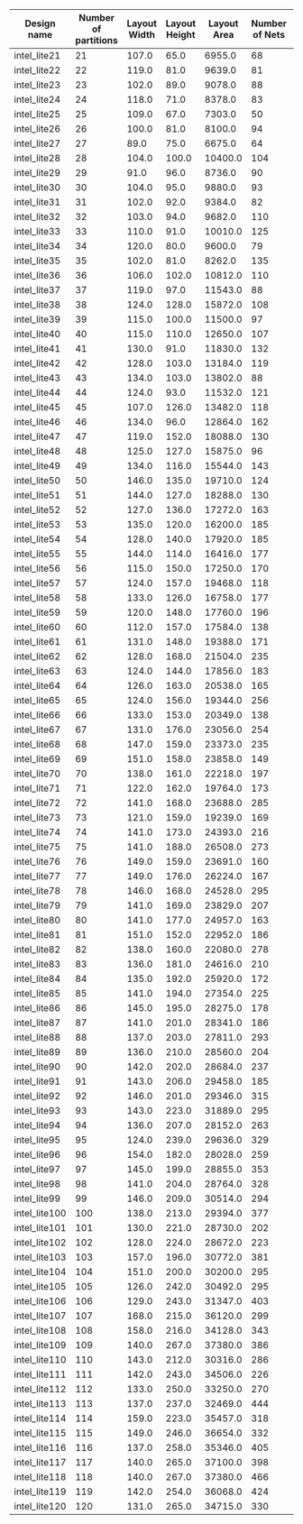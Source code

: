| Design name  | Number of partitions | Layout Width | Layout Height | Layout Area | Number of Nets | Number of Terminals | Number of hard constraints | Inter-partition weighted HPWL | Partition-pin weighted HPWL |
|--------------|----------------------|--------------|---------------|-------------|----------------|----------------------|----------------------------|------------------------------|-----------------------------|
| intel_lite21 | 21                   | 107.0        | 65.0          | 6955.0      | 68             | 129                  | 30.0                       | 3.2578978538513184          | 0.966111421585083          |
| intel_lite22 | 22                   | 119.0        | 81.0          | 9639.0      | 81             | 162                  | 34.0                       | 2.2199885845184326          | 1.9830557107925415         |
| intel_lite23 | 23                   | 102.0        | 89.0          | 9078.0      | 88             | 232                  | 33.0                       | 4.949167251586914           | 2.370476722717285          |
| intel_lite24 | 24                   | 118.0        | 71.0          | 8378.0      | 83             | 37                   | 32.0                       | 2.695002794265747           | 0.011774841696023941       |
| intel_lite25 | 25                   | 109.0        | 67.0          | 7303.0      | 50             | 242                  | 37.0                       | 9.029581069946289           | 1.2504308223724365         |
| intel_lite26 | 26                   | 100.0        | 81.0          | 8100.0      | 94             | 257                  | 32.0                       | 5.5605974197387695          | 2.578977584838867          |
| intel_lite27 | 27                   | 89.0         | 75.0          | 6675.0      | 64             | 179                  | 36.0                       | 9.512923240661621           | 0.2817346453666687         |
| intel_lite28 | 28                   | 104.0        | 100.0         | 10400.0     | 104            | 389                  | 41.0                       | 33.44916534423828           | 0.016369901597499847       |
| intel_lite29 | 29                   | 91.0         | 96.0          | 8736.0      | 90             | 236                  | 37.0                       | 13.486788749694824          | 0.43279725313186646        |
| intel_lite30 | 30                   | 104.0        | 95.0          | 9880.0      | 93             | 239                  | 37.0                       | 17.388856887817383          | 0.4715680778026581         |
| intel_lite31 | 31                   | 102.0        | 92.0          | 9384.0      | 82             | 283                  | 32.0                       | 4.926191806793213           | 4.106260776519775          |
| intel_lite32 | 32                   | 103.0        | 94.0          | 9682.0      | 110            | 109                  | 36.0                       | 8.350373268127441           | 0.01924181543290615        |
| intel_lite33 | 33                   | 110.0        | 91.0          | 10010.0     | 125            | 443                  | 31.0                       | 6.8394598960876465          | 6.183802604675293          |
| intel_lite34 | 34                   | 120.0        | 80.0          | 9600.0      | 79             | 299                  | 38.0                       | 12.196725845336914          | 2.206777811050415          |
| intel_lite35 | 35                   | 102.0        | 81.0          | 8262.0      | 135            | 342                  | 36.0                       | 18.89201545715332           | 0.5715106129646301         |
| intel_lite36 | 36                   | 106.0        | 102.0         | 10812.0     | 110            | 351                  | 40.0                       | 24.28632926940918           | 0.6806433200836182         |
| intel_lite37 | 37                   | 119.0        | 97.0          | 11543.0     | 88             | 331                  | 45.0                       | 25.354969024658203          | 0.473004013299942          |
| intel_lite38 | 38                   | 124.0        | 128.0         | 15872.0     | 108            | 174                  | 41.0                       | 10.091039657592773          | 0.7685238122940063         |
| intel_lite39 | 39                   | 115.0        | 100.0         | 11500.0     | 97             | 178                  | 38.0                       | 8.537909507751465           | 0.8383113145828247         |
| intel_lite40 | 40                   | 115.0        | 110.0         | 12650.0     | 107            | 261                  | 42.0                       | 17.333141326904297          | 0.6387133598327637         |
| intel_lite41 | 41                   | 130.0        | 91.0          | 11830.0     | 132            | 581                  | 43.0                       | 9.08127498626709            | 7.713670253753662          |
| intel_lite42 | 42                   | 128.0        | 103.0         | 13184.0     | 119            | 497                  | 46.0                       | 12.244974136352539          | 6.414416790008545          |
| intel_lite43 | 43                   | 134.0        | 103.0         | 13802.0     | 88             | 308                  | 48.0                       | 23.147329330444336          | 0.9060884714126587         |
| intel_lite44 | 44                   | 124.0        | 93.0          | 11532.0     | 121            | 1347                 | 41.0                       | 86.62579345703125           | 5.690120697021484          |
| intel_lite45 | 45                   | 107.0        | 126.0         | 13482.0     | 118            | 520                  | 37.0                       | 19.69988441467285           | 4.683228015899658          |
| intel_lite46 | 46                   | 134.0        | 96.0          | 12864.0     | 162            | 593                  | 45.0                       | 43.98219299316406           | 1.546525001525879          |
| intel_lite47 | 47                   | 119.0        | 152.0         | 18088.0     | 130            | 329                  | 47.0                       | 25.508041381835938          | 1.242389440536499          |
| intel_lite48 | 48                   | 125.0        | 127.0         | 15875.0     | 96             | 368                  | 51.0                       | 28.044513702392578          | 1.0258471965789795         |
| intel_lite49 | 49                   | 134.0        | 116.0         | 15544.0     | 143            | 645                  | 45.0                       | 12.58874225616455           | 8.47443962097168           |
| intel_lite50 | 50                   | 146.0        | 135.0         | 19710.0     | 124            | 286                  | 48.0                       | 17.819068908691406          | 1.134405493736267          |
| intel_lite51 | 51                   | 144.0        | 127.0         | 18288.0     | 130            | 1017                 | 48.0                       | 59.73664474487305           | 9.410396575927734          |
| intel_lite52 | 52                   | 127.0        | 136.0         | 17272.0     | 163            | 1294                 | 54.0                       | 57.246986389160156          | 13.103388786315918         |
| intel_lite53 | 53                   | 135.0        | 120.0         | 16200.0     | 185            | 356                  | 52.0                       | 35.49569320678711           | 0.09592188149690628        |
| intel_lite54 | 54                   | 128.0        | 140.0         | 17920.0     | 185            | 490                  | 49.0                       | 34.78805160522461           | 1.9652498960494995         |
| intel_lite55 | 55                   | 144.0        | 114.0         | 16416.0     | 177            | 434                  | 55.0                       | 24.033313751220703          | 2.528719186782837          |
| intel_lite56 | 56                   | 115.0        | 150.0         | 17250.0     | 170            | 378                  | 51.0                       | 19.847213745117188          | 1.8256748914718628         |
| intel_lite57 | 57                   | 124.0        | 157.0         | 19468.0     | 118            | 828                  | 51.0                       | 38.51407241821289           | 10.34692668914795          |
| intel_lite58 | 58                   | 133.0        | 126.0         | 16758.0     | 177            | 985                  | 52.0                       | 43.79609298706055           | 11.392016410827637         |
| intel_lite59 | 59                   | 120.0        | 148.0         | 17760.0     | 196            | 961                  | 60.0                       | 74.06260681152344           | 2.6412980556488037         |
| intel_lite60 | 60                   | 112.0        | 157.0         | 17584.0     | 138            | 946                  | 48.0                       | 92.16973114013672           | 2.7303273677825928         |
| intel_lite61 | 61                   | 131.0        | 148.0         | 19388.0     | 171            | 1005                 | 54.0                       | 27.717117309570312          | 15.799253463745117         |
| intel_lite62 | 62                   | 128.0        | 168.0         | 21504.0     | 235            | 646                  | 55.0                       | 48.9072380065918            | 3.2260196208953857         |
| intel_lite63 | 63                   | 124.0        | 144.0         | 17856.0     | 183            | 463                  | 47.0                       | 22.410682678222656          | 2.9201607704162598         |
| intel_lite64 | 64                   | 126.0        | 163.0         | 20538.0     | 165            | 681                  | 52.0                       | 61.460655212402344          | 1.9477311372756958         |
| intel_lite65 | 65                   | 124.0        | 156.0         | 19344.0     | 256            | 1269                 | 57.0                       | 104.30184173583984          | 4.4910969734191895         |
| intel_lite66 | 66                   | 133.0        | 153.0         | 20349.0     | 138            | 1205                 | 60.0                       | 66.66283416748047           | 13.64273452758789          |
| intel_lite67 | 67                   | 131.0        | 176.0         | 23056.0     | 254            | 1500                 | 60.0                       | 30.15824317932129           | 27.911832809448242         |
| intel_lite68 | 68                   | 147.0        | 159.0         | 23373.0     | 235            | 354                  | 56.0                       | 42.15565872192383           | 0.1797817349433899         |
| intel_lite69 | 69                   | 151.0        | 158.0         | 23858.0     | 149            | 1438                 | 64.0                       | 69.9184341430664            | 24.213956832885742         |
| intel_lite70 | 70                   | 138.0        | 161.0         | 22218.0     | 197            | 836                  | 64.0                       | 69.22142791748047           | 2.7578978538513184         |
| intel_lite71 | 71                   | 122.0        | 162.0         | 19764.0     | 173            | 473                  | 61.0                       | 29.450603485107422          | 2.252441167831421          |
| intel_lite72 | 72                   | 141.0        | 168.0         | 23688.0     | 285            | 1850                 | 65.0                       | 41.5643310546875            | 33.85152053833008          |
| intel_lite73 | 73                   | 121.0        | 159.0         | 19239.0     | 169            | 832                  | 61.0                       | 69.46640014648438           | 2.7274553775787354         |
| intel_lite74 | 74                   | 141.0        | 173.0         | 24393.0     | 216            | 1436                 | 59.0                       | 156.23062133789062          | 4.020390510559082          |
| intel_lite75 | 75                   | 141.0        | 188.0         | 26508.0     | 273            | 751                  | 69.0                       | 40.46955871582031           | 6.767662048339844          |
| intel_lite76 | 76                   | 149.0        | 159.0         | 23691.0     | 160            | 2067                 | 61.0                       | 141.0939178466797           | 18.768524169921875         |
| intel_lite77 | 77                   | 149.0        | 176.0         | 26224.0     | 167            | 527                  | 61.0                       | 44.92963790893555           | 2.837162494659424          |
| intel_lite78 | 78                   | 146.0        | 168.0         | 24528.0     | 295            | 2596                 | 52.0                       | 158.1794891357422           | 28.217117309570312         |
| intel_lite79 | 79                   | 141.0        | 169.0         | 23829.0     | 207            | 750                  | 58.0                       | 50.54193115234375           | 5.205341815948486          |
| intel_lite80 | 80                   | 141.0        | 177.0         | 24957.0     | 163            | 3370                 | 66.0                       | 405.3785095214844           | 2.579551935195923          |
| intel_lite81 | 81                   | 151.0        | 152.0         | 22952.0     | 186            | 751                  | 56.0                       | 92.9928207397461            | 0.1424468755722046         |
| intel_lite82 | 82                   | 138.0        | 160.0         | 22080.0     | 278            | 1703                 | 70.0                       | 40.81849670410156           | 25.66168785095215          |
| intel_lite83 | 83                   | 136.0        | 181.0         | 24616.0     | 210            | 1725                 | 72.0                       | 189.90292358398438          | 4.598219394683838          |
| intel_lite84 | 84                   | 135.0        | 192.0         | 25920.0     | 172            | 1036                 | 68.0                       | 108.84922790527344          | 3.54508900642395           |
| intel_lite85 | 85                   | 141.0        | 194.0         | 27354.0     | 225            | 2424                 | 69.0                       | 99.67662048339844           | 43.492820739746094         |
| intel_lite86 | 86                   | 145.0        | 195.0         | 28275.0     | 178            | 1805                 | 72.0                       | 63.40810012817383           | 34.93394470214844          |
| intel_lite87 | 87                   | 141.0        | 201.0         | 28341.0     | 186            | 820                  | 68.0                       | 77.01895141601562           | 3.471280813217163          |
| intel_lite88 | 88                   | 137.0        | 203.0         | 27811.0     | 293            | 902                  | 69.0                       | 52.534751892089844          | 6.091039657592773          |
| intel_lite89 | 89                   | 136.0        | 210.0         | 28560.0     | 204            | 1564                 | 68.0                       | 74.2742691040039            | 26.086156845092773         |
| intel_lite90 | 90                   | 142.0        | 202.0         | 28684.0     | 237            | 2127                 | 76.0                       | 240.92332458496094          | 5.829408168792725          |
| intel_lite91 | 91                   | 143.0        | 206.0         | 29458.0     | 185            | 1994                 | 84.0                       | 74.93739318847656           | 36.96754837036133          |
| intel_lite92 | 92                   | 146.0        | 201.0         | 29346.0     | 315            | 3430                 | 62.0                       | 248.5646209716797           | 36.764217376708984         |
| intel_lite93 | 93                   | 143.0        | 223.0         | 31889.0     | 295            | 3786                 | 72.0                       | 266.934814453125            | 49.24928283691406          |
| intel_lite94 | 94                   | 136.0        | 207.0         | 28152.0     | 263            | 3967                 | 71.0                       | 260.4574890136719           | 54.561458587646484         |
| intel_lite95 | 95                   | 124.0        | 239.0         | 29636.0     | 329            | 2326                 | 83.0                       | 63.16599655151367           | 38.1619758605957           |
| intel_lite96 | 96                   | 154.0        | 182.0         | 28028.0     | 259            | 1142                 | 80.0                       | 101.85094451904297          | 6.639575004577637          |
| intel_lite97 | 97                   | 145.0        | 199.0         | 28855.0     | 353            | 2712                 | 82.0                       | 99.55744171142578           | 49.50918960571289          |
| intel_lite98 | 98                   | 141.0        | 204.0         | 28764.0     | 328            | 5347                 | 69.0                       | 661.2696533203125           | 7.328834056854248          |
| intel_lite99 | 99                   | 146.0        | 209.0         | 30514.0     | 294            | 6548                 | 75.0                       | 779.9566040039062           | 42.24755859375             |
| intel_lite100| 100                  | 138.0        | 213.0         | 29394.0     | 377            | 775                  | 76.0                       | 104.25559997558594          | 0.4333716332912445         |
| intel_lite101| 101                  | 130.0        | 221.0         | 28730.0     | 202            | 5038                 | 86.0                       | 741.8506469726562           | 0.21912693977355957        |
| intel_lite102| 102                  | 128.0        | 224.0         | 28672.0     | 223            | 2229                 | 70.0                       | 326.79437255859375          | 0.22343480587005615        |
| intel_lite103| 103                  | 157.0        | 196.0         | 30772.0     | 381            | 5170                 | 76.0                       | 334.5344543457031           | 73.71510314941406          |
| intel_lite104| 104                  | 151.0        | 200.0         | 30200.0     | 295            | 1694                 | 72.0                       | 172.48190307617188          | 9.311028480529785          |
| intel_lite105| 105                  | 126.0        | 242.0         | 30492.0     | 295            | 1814                 | 82.0                       | 175.7610626220703           | 10.663412094116211         |
| intel_lite106| 106                  | 129.0        | 243.0         | 31347.0     | 403            | 3341                 | 79.0                       | 364.3437805175781           | 11.861286163330078         |
| intel_lite107| 107                  | 168.0        | 215.0         | 36120.0     | 299            | 4688                 | 74.0                       | 386.1142883300781           | 68.68868255615234          |
| intel_lite108| 108                  | 158.0        | 216.0         | 34128.0     | 343            | 2135                 | 64.0                       | 208.3472137451172           | 14.756462097167969         |
| intel_lite109| 109                  | 140.0        | 267.0         | 37380.0     | 386            | 2266                 | 88.0                       | 254.07064819335938          | 13.376794815063477         |
| intel_lite110| 110                  | 143.0        | 212.0         | 30316.0     | 286            | 4251                 | 73.0                       | 223.2624969482422           | 71.95059967041016          |
| intel_lite111| 111                  | 142.0        | 243.0         | 34506.0     | 226            | 2514                 | 91.0                       | 381.4371032714844           | 0.33515220880508423        |
| intel_lite112| 112                  | 133.0        | 250.0         | 33250.0     | 270            | 6841                 | 74.0                       | 1091.985107421875           | 10.434233665466309         |
| intel_lite113| 113                  | 137.0        | 237.0         | 32469.0     | 444            | 1919                 | 78.0                       | 125.96094512939453          | 18.133831024169922         |
| intel_lite114| 114                  | 159.0        | 223.0         | 35457.0     | 318            | 1951                 | 81.0                       | 219.0844268798828           | 8.789775848388672          |
| intel_lite115| 115                  | 149.0        | 246.0         | 36654.0     | 332            | 3524                 | 91.0                       | 118.37765502929688          | 75.59276580810547          |
| intel_lite116| 116                  | 137.0        | 258.0         | 35346.0     | 405            | 5526                 | 86.0                       | 215.67173767089844          | 111.95491027832031         |
| intel_lite117| 117                  | 140.0        | 265.0         | 37100.0     | 398            | 6800                 | 88.0                       | 1100.0390625                | 0.5244112610816956         |
| intel_lite118| 118                  | 140.0        | 267.0         | 37380.0     | 466            | 6083                 | 75.0                       | 469.968994140625            | 81.41470336914062          |
| intel_lite119| 119                  | 142.0        | 254.0         | 36068.0     | 424            | 2607                 | 71.0                       | 294.29608154296875          | 13.555140495300293         |
| intel_lite120| 120                  | 131.0        | 265.0         | 34715.0     | 330            | 10580                | 87.0                       | 1255.8670654296875          | 101.12895202636719         |
